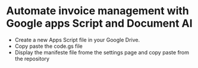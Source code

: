# Automate invoice management with Google apps Script and Document AI

- Create a new Apps Script file in your Google Drive.
- Copy paste the code.gs file
- Display the manifeste file frome the settings page and copy paste from the repository
